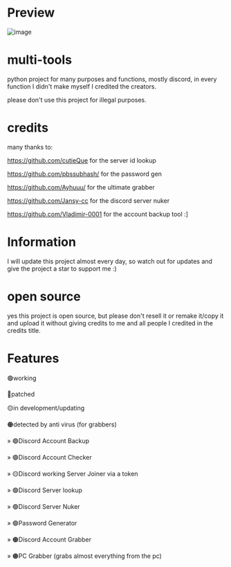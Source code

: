 # Preview
![image](https://media.discordapp.net/attachments/1023335164388069497/1056534109972856912/image.png)

# multi-tools
python project for many purposes and functions, mostly discord, in every function I didn't make myself I credited the creators.

please don't use this project for illegal purposes.

# credits
many thanks to:

https://github.com/cutieQue for the server id lookup

https://github.com/pbssubhash/ for the password gen 

https://github.com/Ayhuuu/ for the ultimate grabber 

https://github.com/Jansy-cc for the discord server nuker 

https://github.com/Vladimir-0001 for the account backup tool :]

# Information
I will update this project almost every day, so watch out for updates and give the project a star to support me :)

# open source
yes this project is open source, but please don't resell it or remake it/copy it and upload it without giving credits to me and all people I credited in the credits title.

# Features
🟢working

🔴patched

🟡in development/updating

🟠detected by anti virus (for grabbers)



» 🟢Discord Account Backup

» 🟢Discord Account Checker

» 🟡Discord working Server Joiner via a token

» 🟢Discord Server lookup

» 🟢Discord Server Nuker

» 🟢Password Generator

» 🟠Discord Account Grabber

» 🟠PC Grabber (grabs almost everything from the pc)
